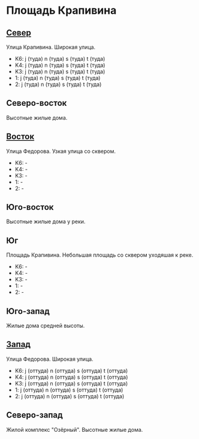 # Площадь Крапивина

## [Север](./10370090.md)

Улица Крапивина.
Широкая улица.

* K6:   j (туда)    n (туда)    s (туда)    t (туда)
* K4:   j (туда)    n (туда)    s (туда)    t (туда)
* K3:   j (туда)    n (туда)    s (туда)    t (туда)
* 1:    j (туда)    n (туда)    s (туда)    t (туда)
* 2:    j (туда)    n (туда)    s (туда)    t (туда)

## Северо-восток

Высотные жилые дома.

## [Восток](./10375100.md)

Улица Федорова.
Узкая улица со сквером.

* K6:   -
* K4:   -
* K3:   -
* 1:    -
* 2:    -

## Юго-восток

Высотные жилые дома у реки.

## Юг

Площадь Крапивина.
Небольшая площадь со сквером уходяшая к реке.

* K6:   -
* K4:   -
* K3:   -
* 1:    -
* 2:    -

## Юго-запад

Жилые дома средней высоты.

## [Запад](./10360100.md)

Улица Федорова.
Широкая улица.

* K6:   j (оттуда)  n (оттуда)  s (оттуда)  t (оттуда)
* K4:   j (оттуда)  n (оттуда)  s (оттуда)  t (оттуда)
* K3:   j (оттуда)  n (оттуда)  s (оттуда)  t (оттуда)
* 1:    j (оттуда)  n (оттуда)  s (оттуда)  t (оттуда)
* 2:    j (оттуда)  n (оттуда)  s (оттуда)  t (оттуда)

## Северо-запад

Жилой комплекс "Озёрный".
Высотные жилые дома.
